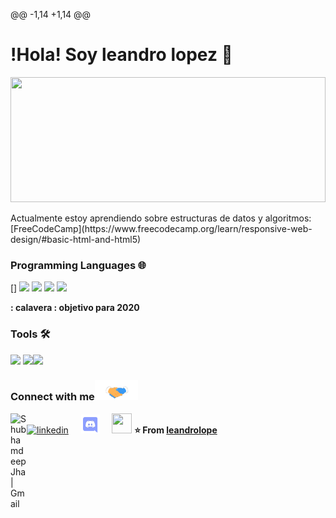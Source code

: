 
@@ -1,14 +1,14 @@
  # !Hola! Soy leandro lopez 👋
<p align="center">
 <img src="https://user-images.githubusercontent.com/102327675/173434402-667c09a5-ed4a-45e7-ae2f-968649029715.jpeg" height= "200" width="100%"/>
</p>
Actualmente estoy aprendiendo sobre estructuras de datos y algoritmos: [FreeCodeCamp](https://www.freecodecamp.org/learn/responsive-web-design/#basic-html-and-html5)

### Programming Languages 🌐
 [] <img src = "https://img.shields.io/badge/-HTML5-000000?style=flat&logo=html5&logoColor=E34F26"> <img src = "https://img.shields.io/badge/-CSS3-000000?style=flat&logo=css3&logoColor=1572B6">
  <img src="https://img.shields.io/badge/-JavaScript-000000?style=flat&logo=javascript&logoColor=E9DD25">
  <img src="https://img.shields.io/badge/-JavaScript-000000?style=flat&logo=javascript&logoColor=D8CC18">
  <summary><b> : calavera : objetivo para 2020</b></summary>
  
### Tools 🛠️
 <img src="http://img.shields.io/badge/-Git-000000?style=flat&logo=git&logoColor=F1502F"> <img src="http://img.shields.io/badge/-Github-181717?style=flat&logo=github&logoColor=FFFFFF"><img src="http://img.shields.io/badge/-VS%20Code-000000?style=flat&logo=visual%20studio%20code&logoColor=007ACC">
  
### Connect with me<img src="https://github.com/SatYu26/SatYu26/blob/master/Assets/Handshake.gif" height="32px">
<a href="https://www.linkedin.com/in/https://www.linkedin.com/in/leo-lopez-117776241//" ><img src="https://www.vectorlogo.zone/logos/linkedin/linkedin-icon.svg" width="30px" alt="linkedin"></a>
&nbsp; &nbsp;
<a href="leandrolopez131982@gmail.com">
    <img align="left" alt="Shubhamdeep Jha | Gmail" width="26px" src="https://github.com/TheDudeThatCode/TheDudeThatCode/blob/master/Assets/Gmail.svg" />
  </a>
<a href="https://discord.com/users/lopez#3982"><img src="https://github.com/deut-erium/deut-erium/blob/master/assets/discord.svg" width="30px" alt="Discord"></a> &nbsp; &nbsp;
<a href="https://www.facebook.com/leandro.lopez.a"><img src="https://i.ibb.co/zmYNW4p/facebook.png" width="32px" height="32px"></a>
**⭐️ From [leandrolope](https://github.com/leandrolope)**
<!-- 
**leandrolope/leandrolope** is a ✨ _special_ ✨ repository because its `README.md` (this file) appears on your GitHub profile.!

Here are some ideas to get you started:

- 🔭 I’m currently working on ...
- 🌱 I’m currently learning ...
- 👯 I’m looking to collaborate on ...
- 🤔 I’m looking for help with ...
- 💬 Ask me about ...
- 📫 How to reach me: ...
- 😄 Pronouns: ...
- ⚡ Fun fact: ...
-->
